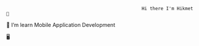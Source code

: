                                                       Hi there I'm Hikmet 👋

🔭 I’m learn Mobile Application Development 

🖥️

<!---
HejiKaGH/HejiKaGH is a ✨ special ✨ repository because its `README.md` (this file) appears on your GitHub profile.
You can click the Preview link to take a look at your changes.
--->
